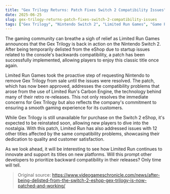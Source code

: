 ```yaml
---
title: "Gex Trilogy Returns: Patch Fixes Switch 2 Compatibility Issues"
date: 2025-06-25
slug: gex-trilogy-returns-patch-fixes-switch-2-compatibility-issues
tags: ["Gex Trilogy", "Nintendo Switch 2", "Limited Run Games", "Game Patches"]
---
```


The gaming community can breathe a sigh of relief as Limited Run Games announces that the Gex Trilogy is back in action on the Nintendo Switch 2. After being temporarily delisted from the eShop due to startup issues related to the console's backwards compatibility, a patch has been successfully implemented, allowing players to enjoy this classic title once again.

Limited Run Games took the proactive step of requesting Nintendo to remove Gex Trilogy from sale until the issues were resolved. The patch, which has now been approved, addresses the compatibility problems that arose from the use of Limited Run's Carbon Engine, the technology behind many of their retro re-releases. This not only resolves the immediate concerns for Gex Trilogy but also reflects the company's commitment to ensuring a smooth gaming experience for its customers.

While Gex Trilogy is still unavailable for purchase on the Switch 2 eShop, it's expected to be reinstated soon, allowing new players to dive into the nostalgia. With this patch, Limited Run has also addressed issues with 12 other titles affected by the same compatibility problems, showcasing their dedication to quality and customer satisfaction.

As we look ahead, it will be interesting to see how Limited Run continues to innovate and support its titles on new platforms. Will this prompt other developers to prioritize backward compatibility in their releases? Only time will tell.

> Original source: https://www.videogameschronicle.com/news/after-being-delisted-from-the-switch-2-eshop-gex-trilogy-is-now-patched-and-working/